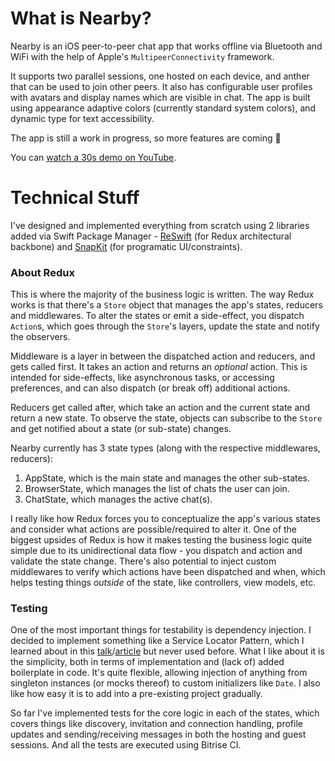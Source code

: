 # What is Nearby? 

Nearby is an iOS peer-to-peer chat app that works offline via Bluetooth and WiFi with the help of Apple's `MultipeerConnectivity` framework.

It supports two parallel sessions, one hosted on each device, and anther that can be used to join other peers. It also has configurable user profiles with avatars and display names which are visible in chat. The app is built using appearance adaptive colors (currently standard system colors), and dynamic type for text accessibility.

The app is still a work in progress, so more features are coming 🙂

You can [watch a 30s demo on YouTube](http://www.youtube.com/watch?v=nVeQ5MOtQE8).

# Technical Stuff

I've designed and implemented everything from scratch using 2 libraries added via Swift Package Manager - [ReSwift](https://github.com/ReSwift/ReSwift) (for Redux architectural backbone) and [SnapKit](https://github.com/SnapKit/SnapKit) (for programatic UI/constraints). 

### About Redux 
This is where the majority of the business logic is written. The way Redux works is that there's a `Store` object that manages the app's states, reducers and middlewares. To alter the states or emit a side-effect, you dispatch `Action`s, which goes through the `Store`'s layers, update the state and notify the observers. 

Middleware is a layer in between the dispatched action and reducers, and gets called first. It takes an action and returns an _optional_ action. This is intended for side-effects, like asynchronous tasks, or accessing preferences, and can also dispatch (or break off) additional actions.

Reducers get called after, which take an action and the current state and return a new state. To observe the state, objects can subscribe to the `Store` and get notified about a state (or sub-state) changes.

Nearby currently has 3 state types (along with the respective middlewares, reducers):
1. AppState, which is the main state and manages the other sub-states.
2. BrowserState, which manages the list of chats the user can join.
3. ChatState, which manages the active chat(s).

I really like how Redux forces you to conceptualize the app's various states and consider what actions are possible/required to alter it. One of the biggest upsides of Redux is how it makes testing the business logic quite simple due to its unidirectional data flow - you dispatch and action and validate the state change. There's also potential to inject custom middlewares to verify which actions have been dispatched and when, which helps testing things _outside_ of the state, like controllers, view models, etc.

### Testing
One of the most important things for testability is dependency injection. I decided to implement something like a Service Locator Pattern, which I learned about in this [talk](https://www.youtube.com/watch?v=dA9rGQRwHGs)/[article](https://noahgilmore.com/blog/swift-dependency-injection/) but never used before. What I like about it is the simplicity, both in terms of implementation and (lack of) added boilerplate in code. It's quite flexible, allowing injection of anything from singleton instances (or mocks thereof) to custom initializers like `Date`. I also like how easy it is to add into a pre-existing project gradually. 

So far I've implemented tests for the core logic in each of the states, which covers things like discovery, invitation and connection handling, profile updates and sending/receiving messages in both the hosting and guest sessions. And all the tests are executed using Bitrise CI.
